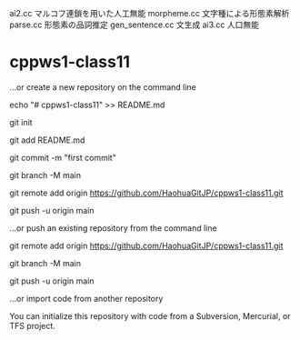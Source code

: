 ai2.cc マルコフ連鎖を用いた人工無能
morpheme.cc 文字種による形態素解析
parse.cc 形態素の品詞推定
gen_sentence.cc 文生成
ai3.cc 人口無能




# cppws1-class11

…or create a new repository on the command line

echo "# cppws1-class11" >> README.md

git init

git add README.md

git commit -m "first commit"

git branch -M main

git remote add origin https://github.com/HaohuaGitJP/cppws1-class11.git

git push -u origin main



…or push an existing repository from the command line

git remote add origin https://github.com/HaohuaGitJP/cppws1-class11.git

git branch -M main

git push -u origin main

…or import code from another repository

You can initialize this repository with code from a Subversion, Mercurial, or TFS project.
